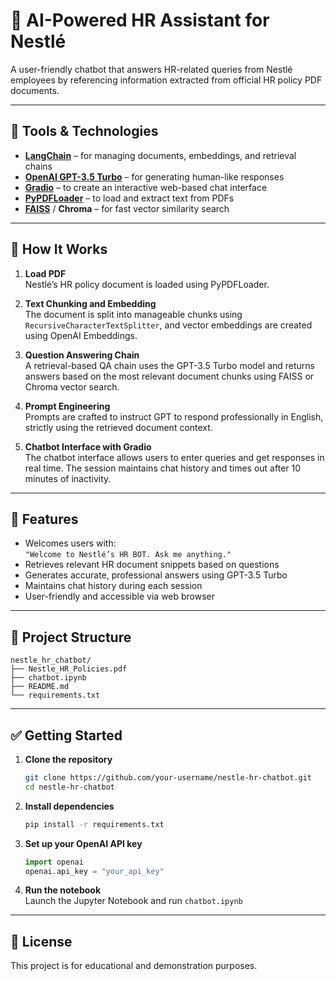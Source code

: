# 🤖 AI-Powered HR Assistant for Nestlé

A user-friendly chatbot that answers HR-related queries from Nestlé employees by referencing information extracted from official HR policy PDF documents.

---

## 🔧 Tools & Technologies

- **[LangChain](https://python.langchain.com/)** – for managing documents, embeddings, and retrieval chains  
- **[OpenAI GPT-3.5 Turbo](https://platform.openai.com/)** – for generating human-like responses  
- **[Gradio](https://gradio.app/)** – to create an interactive web-based chat interface  
- **[PyPDFLoader](https://python.langchain.com/docs/modules/data_connection/document_loaders/pdf/)** – to load and extract text from PDFs  
- **[FAISS](https://github.com/facebookresearch/faiss)** / **Chroma** – for fast vector similarity search

---

## 🧠 How It Works

1. **Load PDF**  
   Nestlé’s HR policy document is loaded using PyPDFLoader.

2. **Text Chunking and Embedding**  
   The document is split into manageable chunks using `RecursiveCharacterTextSplitter`, and vector embeddings are created using OpenAI Embeddings.

3. **Question Answering Chain**  
   A retrieval-based QA chain uses the GPT-3.5 Turbo model and returns answers based on the most relevant document chunks using FAISS or Chroma vector search.

4. **Prompt Engineering**  
   Prompts are crafted to instruct GPT to respond professionally in English, strictly using the retrieved document context.

5. **Chatbot Interface with Gradio**  
   The chatbot interface allows users to enter queries and get responses in real time. The session maintains chat history and times out after 10 minutes of inactivity.

---

## 🚀 Features

- Welcomes users with:  
  `"Welcome to Nestlé’s HR BOT. Ask me anything."`
- Retrieves relevant HR document snippets based on questions
- Generates accurate, professional answers using GPT-3.5 Turbo
- Maintains chat history during each session
- User-friendly and accessible via web browser

---

## 📁 Project Structure

```plaintext
nestle_hr_chatbot/
├── Nestle_HR_Policies.pdf
├── chatbot.ipynb
├── README.md
└── requirements.txt
```

---

## ✅ Getting Started

1. **Clone the repository**
   ```bash
   git clone https://github.com/your-username/nestle-hr-chatbot.git
   cd nestle-hr-chatbot
   ```

2. **Install dependencies**
   ```bash
   pip install -r requirements.txt
   ```

3. **Set up your OpenAI API key**
   ```python
   import openai
   openai.api_key = "your_api_key"
   ```

4. **Run the notebook**  
   Launch the Jupyter Notebook and run `chatbot.ipynb`

---

## 📃 License

This project is for educational and demonstration purposes.

